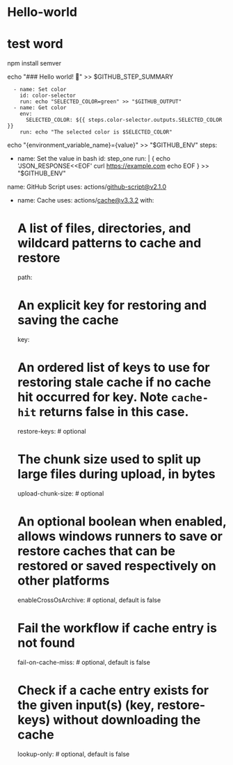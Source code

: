 # Hello-world
# test word 
npm install semver

echo "### Hello world! :rocket:" >> $GITHUB_STEP_SUMMARY

      - name: Set color
        id: color-selector
        run: echo "SELECTED_COLOR=green" >> "$GITHUB_OUTPUT"
      - name: Get color
        env:
          SELECTED_COLOR: ${{ steps.color-selector.outputs.SELECTED_COLOR }}
        run: echo "The selected color is $SELECTED_COLOR"

echo "{environment_variable_name}={value}" >> "$GITHUB_ENV"
steps:
  - name: Set the value in bash
    id: step_one
    run: |
      {
        echo 'JSON_RESPONSE<<EOF'
        curl https://example.com
        echo EOF
      } >> "$GITHUB_ENV"

name: GitHub Script
                uses: actions/github-script@v2.1.0
- name: Cache
  uses: actions/cache@v3.3.2
  with:
    # A list of files, directories, and wildcard patterns to cache and restore
    path: 
    # An explicit key for restoring and saving the cache
    key: 
    # An ordered list of keys to use for restoring stale cache if no cache hit occurred for key. Note `cache-hit` returns false in this case.
    restore-keys: # optional
    # The chunk size used to split up large files during upload, in bytes
    upload-chunk-size: # optional
    # An optional boolean when enabled, allows windows runners to save or restore caches that can be restored or saved respectively on other platforms
    enableCrossOsArchive: # optional, default is false
    # Fail the workflow if cache entry is not found
    fail-on-cache-miss: # optional, default is false
    # Check if a cache entry exists for the given input(s) (key, restore-keys) without downloading the cache
    lookup-only: # optional, default is false
            
